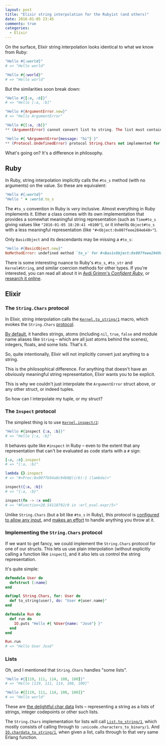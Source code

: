 ```yaml
---
layout: post
title: "Elixir string interpolation for the Rubyist (and others)"
date: 2016-01-05 23:45
comments: true
categories:
  - Elixir
---
```


On the surface, Elixir string interpolation looks identical to what we know from Ruby:

``` ruby ruby.rb linenos:false
"Hello #{:world}"
# => "Hello world"
```

``` elixir elixir.exs linenos:false
"Hello #{:world}"
# => "Hello world"
```

But the similarities soon break down:

``` ruby ruby.rb linenos:false
"Hello #{[:a, :b]}"
# => "Hello [:a, :b]"

"Hello #{ArgumentError.new}"
# => "Hello ArgumentError"
```

``` elixir elixir.exs linenos:false
"Hello #{[:a, :b]}"
** (ArgumentError) cannot convert list to string. The list must contain only integers, strings or nested such lists; got: [:a, :b]

"Hello #{ %ArgumentError{message: "hi"} }"
** (Protocol.UndefinedError) protocol String.Chars not implemented for %ArgumentError{message: "hi"}
```

What's going on? It's a difference in philosophy.


## Ruby

In Ruby, string interpolation implicitly calls the `#to_s` method (with no arguments) on the value. So these are equivalent:

``` ruby ruby.rb linenos:false
"Hello #{:world}"
"Hello " + :world.to_s
```

The `#to_s` convention in Ruby is *very* inclusive. Almost everything in Ruby implements it. Either a class comes with its own implementation that provides a somewhat meaningful string representation (such as `Time#to_s` giving values like `"2016-01-05 18:20:41 +0100"`), or it inherits `Object#to_s` with a less meaningful representation (like `"#<Object:0x007feee284e648>"`).

Only `BasicObject` and its descendants may be missing a `#to_s`:

``` ruby ruby.rb linenos:false
"Hello #{BasicObject.new}"
NoMethodError: undefined method `to_s' for #<BasicObject:0x007feee2049b00>
```

There is some interesting nuance to Ruby's `#to_s`, `#to_str` and `Kernel#String`, and similar coercion methods for other types. If you're interested, you can read all about it in [Avdi Grimm's *Confident Ruby*](http://www.confidentruby.com/), or [research it online](http://stackoverflow.com/q/11182052/6962).


## Elixir

### The `String.Chars` protocol

In Elixir, string interpolation calls the [`Kernel.to_string/1`](http://elixir-lang.org/docs/stable/elixir/Kernel.html#to_string/1) macro, which evokes the `String.Chars` [protocol](http://elixir-lang.org/getting-started/protocols.html).

[By default](https://github.com/elixir-lang/elixir/blob/058222c4bcffb398749552a9f8c5644c2cae138c/lib/elixir/lib/string/chars.ex), it handles strings, atoms (including `nil`, `true`, `false` and module name aliases like `String` – which are all just atoms behind the scenes), integers, floats, and some lists. That's it.

So, quite intentionally, Elixir will not implicitly convert just anything to a string.

This is the philosophical difference. For anything that doesn't have an obviously meaningful string representation, Elixir wants you to be explicit.

This is why we couldn't just interpolate the `ArgumentError` struct above, or any other struct, or indeed tuples.

So how can I interpolate my tuple, or my struct?

### The `Inspect` protocol

The simplest thing is to use [`Kernel.inspect/2`](http://elixir-lang.org/docs/stable/elixir/Kernel.html#inspect/2):

``` elixir elixir.exs linenos:false
"Hello #{inspect {:a, :b}}"
# => "Hello {:a, :b}"
```

It behaves quite like `#inspect` in Ruby – even to the extent that any representation that can't be evaluated as code starts with a `#` sign:

``` ruby ruby.rb linenos:false
[:a, :b].inspect
# => "[:a, :b]"

lambda {}.inspect
# => "#<Proc:0x007fb94a8c94b0@(irb):1 (lambda)>"
```

``` elixir elixir.exs linenos:false
inspect({:a, :b})
# => "{:a, :b}"

inspect(fn -> :x end)
# => "#Function<20.54118792/0 in :erl_eval.expr/5>"
```

Unlike `String.Chars` (but a bit like `#to_s` in Ruby), this protocol is [configured to allow any input](https://github.com/elixir-lang/elixir/blob/3b601660d4d4eb0c69f824fcebbbe93a3f2ba463/lib/elixir/lib/inspect.ex#L55-L56), and [makes an effort](https://github.com/elixir-lang/elixir/blob/3b601660d4d4eb0c69f824fcebbbe93a3f2ba463/lib/elixir/lib/inspect.ex#L512-L528) to handle anything you throw at it.

### Implementing the `String.Chars` protocol

If we want to get fancy, we could implement the `String.Chars` protocol for one of our structs. This lets us use plain interpolation (without explicitly calling a function like `inspect`), and it also lets us control the string representation.

It's quite simple:

``` elixir elixir.exs linenos:false
defmodule User do
  defstruct [:name]
end

defimpl String.Chars, for: User do
  def to_string(user), do: "User #{user.name}"
end

defmodule Run do
  def run do
    IO.puts "Hello #{ %User{name: "José"} }"
  end
end

Run.run
# => "Hello User José"
```

### Lists

Oh, and I mentioned that `String.Chars` handles "some lists".

``` ruby ruby.rb linenos:false
"Hello #{[119, 111, 114, 108, 100]}"
# => "Hello [119, 111, 114, 108, 100]"
```

``` elixir elixir.exs linenos:false
"Hello #{[119, 111, 114, 108, 100]}"
# => "Hello world"
```

These are [the delightful char data](/2015/12/char-data/) lists – representing a string as a lists of strings, integer codepoints or other such lists.

The `String.Chars` implementation for lists will call [`List.to_string/1`](http://elixir-lang.org/docs/stable/elixir/List.html#to_string/1), which mostly consists of calling through to `:unicode.characters_to_binary/1`. And [`IO.chardata_to_string/1`](http://elixir-lang.org/docs/stable/elixir/IO.html#chardata_to_string/1), when given a list, calls through to that very same Erlang function.
